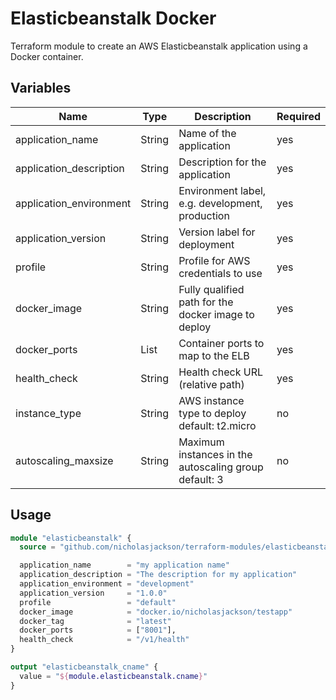 # Elasticbeanstalk Docker
Terraform module to create an AWS Elasticbeanstalk application using a Docker container.

## Variables

| Name                    | Type   | Description                                           | Required |
| ----                    | ----   | -----------                                           | -------- | 
| application_name        | String | Name of the application                               | yes      |
| application_description | String | Description for the application                       | yes      |
| application_environment | String | Environment label, e.g. development, production       | yes      |
| application_version     | String | Version label for deployment                          | yes      |
| profile                 | String | Profile for AWS credentials to use                    | yes      |
| docker_image            | String | Fully qualified path for the docker image to deploy   | yes      |
| docker_ports            | List   | Container ports to map to the ELB                     | yes      |
| health_check            | String | Health check URL (relative path)                      | yes      |
| instance_type           | String | AWS instance type to deploy default: t2.micro         | no       |
| autoscaling_maxsize     | String | Maximum instances in the autoscaling group default: 3 | no       |

## Usage
```terraform
module "elasticbeanstalk" {
  source = "github.com/nicholasjackson/terraform-modules/elasticbeanstalk-docker"

  application_name        = "my application name"
  application_description = "The description for my application"
  application_environment = "development"
  application_version     = "1.0.0"
  profile                 = "default"
  docker_image            = "docker.io/nicholasjackson/testapp"
  docker_tag              = "latest"
  docker_ports            = ["8001"],
  health_check            = "/v1/health"
}

output "elasticbeanstalk_cname" {
  value = "${module.elasticbeanstalk.cname}"
}
```
